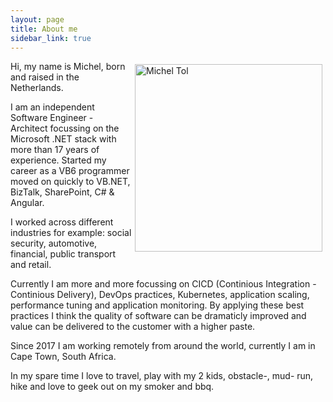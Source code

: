 ```yaml
---
layout: page
title: About me
sidebar_link: true
---
```

<img alt="Michel Tol" title="Michel Tol" style="float: right; margin:5px" src="{{ site.baseurl }}/assets/images/about/micheltol.png" width="300px" />

Hi, my name is Michel, born and raised in the Netherlands.

I am an independent Software Engineer - Architect focussing on the Microsoft .NET stack with more than 17 years of experience. Started my career as a VB6 programmer moved on quickly to VB.NET, BizTalk, SharePoint, C# & Angular.

I worked across different industries for example: social security, automotive, financial, public transport and retail. 

Currently I am more and more focussing on CICD (Continious Integration - Continious Delivery), DevOps practices, Kubernetes, application scaling, performance tuning and application monitoring. By applying these best practices I think the quality of software can be dramaticly improved and value can be delivered to the customer with a higher paste.

Since 2017 I am working remotely from around the world, currently I am in Cape Town, South Africa.

In my spare time I love to travel, play with my 2 kids, obstacle-, mud- run, hike and love to geek out on my smoker and bbq.
